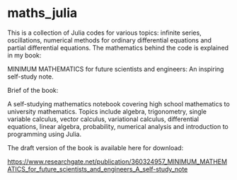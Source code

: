 # maths_julia
This is a collection of Julia codes for various topics: infinite series, oscillations, 
numerical methods for ordinary differential equations and partial differential equations.
The mathematics behind the code is explained in my book:

MINIMUM MATHEMATICS for future scientists and engineers: An inspiring self-study note.

Brief of the book:

A self-studying mathematics notebook covering high school mathematics to university mathematics. 
Topics include algebra, trigonometry, single variable calculus, vector calculus, 
variational calculus, differential equations, linear algebra, probability, numerical analysis 
and introduction to programming using Julia.

The draft version of the book is available here for download:

https://www.researchgate.net/publication/360324957_MINIMUM_MATHEMATICS_for_future_scientists_and_engineers_A_self-study_note
